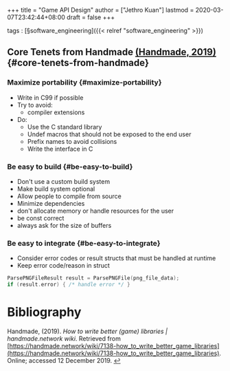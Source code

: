 +++
title = "Game API Design"
author = ["Jethro Kuan"]
lastmod = 2020-03-07T23:42:44+08:00
draft = false
+++

tags
: [§software\_engineering]({{< relref "software_engineering" >}})


## Core Tenets from Handmade <a id="9eba6e4f7d26bb0e67deeb10da2c68db" href="#handmade_how_to_write_better">(Handmade, 2019)</a> {#core-tenets-from-handmade}


### Maximize portability {#maximize-portability}

-   Write in C99 if possible
-   Try to avoid:
    -   compiler extensions
-   Do:
    -   Use the C standard library
    -   Undef macros that should not be exposed to the end user
    -   Prefix names to avoid collisions
    -   Write the interface in C


### Be easy to build {#be-easy-to-build}

-   Don't use a custom build system
-   Make build system optional
-   Allow people to compile from source
-   Minimize dependencies
-   don't allocate memory or handle resources for the user
-   be const correct
-   always ask for the size of buffers


### Be easy to integrate {#be-easy-to-integrate}

-   Consider error codes or result structs that must be handled at
    runtime
-   Keep error code/reason in struct

<!--listend-->

```C
ParsePNGFileResult result = ParsePNGFile(png_file_data);
if (result.error) { /* handle error */ }
```

# Bibliography
<a id="handmade_how_to_write_better" target="_blank">Handmade,  (2019). *How to write better (game) libraries | handmade.network wiki*. Retrieved from [https://handmade.network/wiki/7138-how_to_write_better_game_libraries](https://handmade.network/wiki/7138-how_to_write_better_game_libraries). Online; accessed 12 December 2019.</a> [↩](#9eba6e4f7d26bb0e67deeb10da2c68db)
